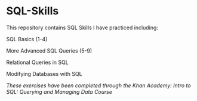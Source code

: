 # SQL-Skills
This repository contains SQL Skills I have practiced including:

SQL Basics (1-4)

More Advanced SQL Queries (5-9)

Relational Queries in SQL

Modifying Databases with SQL

*These exercises have been completed through the Khan Academy: Intro to SQL: Querying and Managing Data Course*

